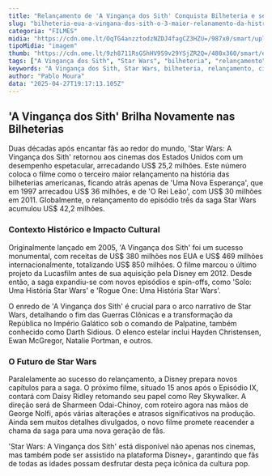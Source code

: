 ```yaml
---
title: "Relançamento de 'A Vingança dos Sith' Conquista Bilheteria e se Torna o Terceiro Maior da História nos EUA"
slug: "bilheteria-eua-a-vingana-dos-sith-o-3-maior-relanamento-da-histria"
categoria: "FILMES"
midia: "https://cdn.ome.lt/OqTG4anzztodzNZDJ4fagCZ3HZU=/987x0/smart/uploads/conteudo/fotos/starwarsvingancadossith.jpg"
tipoMidia: "imagem"
thumb: "https://cdn.ome.lt/9zh8711RsGShHV9S9v29YSjZR2Q=/480x360/smart/extras/conteudos/starwarsvingancadossith.jpg"
tags: ["A Vingança dos Sith", "Star Wars", "bilheteria", "relançamento", "cinema", "George Lucas", "Disney"]
keywords: "A Vingança dos Sith, Star Wars, bilheteria, relançamento, cinema, George Lucas, Disney"
author: "Pablo Moura"
data: "2025-04-27T19:17:13.105Z"
---
```


## 'A Vingança dos Sith' Brilha Novamente nas Bilheterias

Duas décadas após encantar fãs ao redor do mundo, 'Star Wars: A Vingança dos Sith' retornou aos cinemas dos Estados Unidos com um desempenho espetacular, arrecadando US$ 25,2 milhões. Este número coloca o filme como o terceiro maior relançamento na história das bilheterias americanas, ficando atrás apenas de 'Uma Nova Esperança', que em 1997 arrecadou US$ 36 milhões, e de 'O Rei Leão', com US$ 30 milhões em 2011. Globalmente, o relançamento do episódio três da saga Star Wars acumulou US$ 42,2 milhões.

### Contexto Histórico e Impacto Cultural

Originalmente lançado em 2005, 'A Vingança dos Sith' foi um sucesso monumental, com receitas de US$ 380 milhões nos EUA e US$ 469 milhões internacionalmente, totalizando US$ 850 milhões. O filme marcou o último projeto da Lucasfilm antes de sua aquisição pela Disney em 2012. Desde então, a saga expandiu-se com novos episódios e spin-offs, como 'Solo: Uma História Star Wars' e 'Rogue One: Uma História Star Wars'.

O enredo de 'A Vingança dos Sith' é crucial para o arco narrativo de Star Wars, detalhando o fim das Guerras Clônicas e a transformação da República no Império Galático sob o comando de Palpatine, também conhecido como Darth Sidious. O elenco estelar inclui Hayden Christensen, Ewan McGregor, Natalie Portman, e outros.

### O Futuro de Star Wars

Paralelamente ao sucesso do relançamento, a Disney prepara novos capítulos para a saga. O próximo filme, situado 15 anos após o Episódio IX, contará com Daisy Ridley retomando seu papel como Rey Skywalker. A direção será de Sharmeen Odai-Chinoy, com roteiro agora nas mãos de George Nolfi, após várias alterações e atrasos significativos na produção. Ainda sem muitos detalhes divulgados, o novo filme promete reacender a chama da saga para uma nova geração de fãs.

'Star Wars: A Vingança dos Sith' está disponível não apenas nos cinemas, mas também pode ser assistido na plataforma Disney+, garantindo que fãs de todas as idades possam desfrutar desta peça icônica da cultura pop.